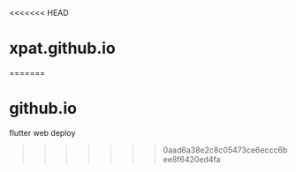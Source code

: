 <<<<<<< HEAD
# xpat.github.io
=======
# github.io
flutter web deploy
>>>>>>> 0aad6a38e2c8c05473ce6eccc6bee8f6420ed4fa

